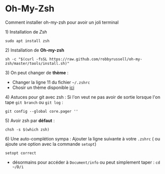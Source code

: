 # Oh-My-Zsh

Comment installer oh-my-zsh pour avoir un joli terminal

1\) Installation de _Zsh_

```text
sudo apt install zsh
```

2\) Installation de **Oh-my-zsh**

```text
sh -c "$(curl -fsSL https://raw.github.com/robbyrussell/oh-my-zsh/master/tools/install.sh)"
```

3\) On peut changer de **thème** :

* Changer la ligne 11 du fichier `~/.zshrc` 
* Chosir un thème disponible [ici](https://github.com/robbyrussell/oh-my-zsh/wiki/Themes)

4\) Astuces pour git avec zsh : Si l'on veut ne pas avoir de sortie lorsque l'on tape `git branch` ou `git log` :

```text
git config --global core.pager ''
```

5\) Avoir zsh par **défaut** :

```text
chsh -s $(which zsh)
```

6\) Une auto-complétion sympa : Ajouter la ligne suivante à votre `.zshrc` \( ou ajoute une option avec la commande `setopt`\)

```text
setopt correct
```

* désormains pour accéder à `Document/info` ou peut simplement taper : `cd ~/D/i` 

